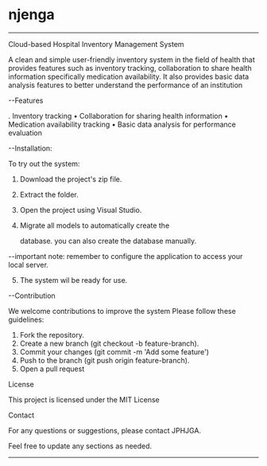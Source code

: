 # njenga
---

Cloud-based Hospital
Inventory
Management System


A clean and simple user-friendly inventory system
in the field of health that provides features such
as inventory tracking, collaboration to share
health information specifically medication
availability. It also provides basic data analysis
features to better understand the performance of
an institution


--Features


. Inventory tracking
• Collaboration for sharing health information
• Medication availability tracking
• Basic data analysis for performance evaluation


--Installation:
 
To try out the system:

1. Download the project's zip file.

2. Extract the folder.

3. Open the project using Visual Studio.

4. Migrate all models to automatically create the

   database. you can also create the database manually. 

--important note: remember to configure the application to access your local server. 

5. The system wil be ready for use.


--Contribution


We welcome contributions to improve the system
Please follow these guidelines:


1. Fork the repository.
2. Create a new branch (git checkout -b
feature-branch).
3. Commit your changes (git commit -m 'Add
some feature')
4. Push to the branch (git push origin
feature-branch).
5. Open a pull request


License


This project is licensed under the MIT License


Contact


For any questions or suggestions, please contact
JPHJGA.


Feel free to update any sections as needed.

---